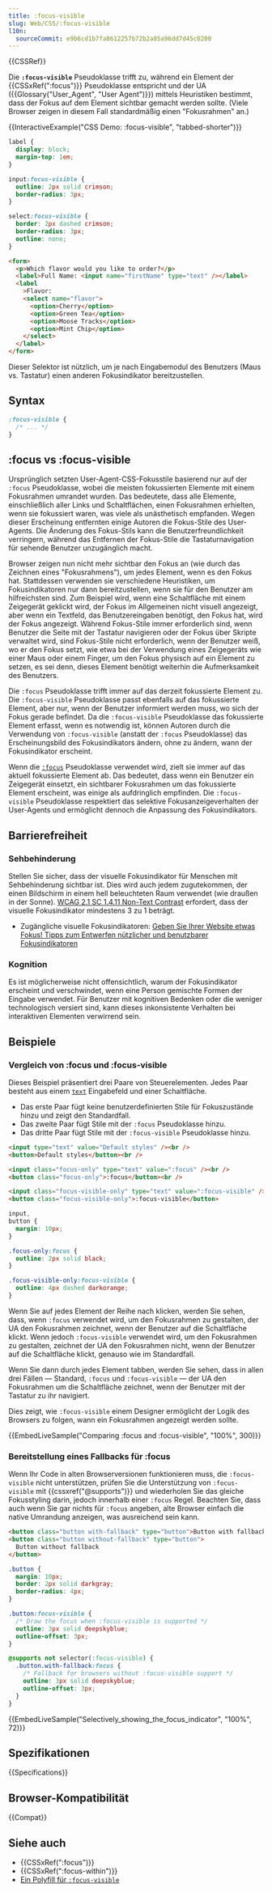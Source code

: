 ```yaml
---
title: :focus-visible
slug: Web/CSS/:focus-visible
l10n:
  sourceCommit: e9b6cd1b7fa8612257b72b2a85a96dd7d45c0200
---
```


{{CSSRef}}

Die **`:focus-visible`** Pseudoklasse trifft zu, während ein Element der {{CSSxRef(":focus")}} Pseudoklasse entspricht und der UA ({{Glossary("User_Agent", "User Agent")}}) mittels Heuristiken bestimmt, dass der Fokus auf dem Element sichtbar gemacht werden sollte. (Viele Browser zeigen in diesem Fall standardmäßig einen "Fokusrahmen" an.)

{{InteractiveExample("CSS Demo: :focus-visible", "tabbed-shorter")}}

```css interactive-example
label {
  display: block;
  margin-top: 1em;
}

input:focus-visible {
  outline: 2px solid crimson;
  border-radius: 3px;
}

select:focus-visible {
  border: 2px dashed crimson;
  border-radius: 3px;
  outline: none;
}
```

```html interactive-example
<form>
  <p>Which flavor would you like to order?</p>
  <label>Full Name: <input name="firstName" type="text" /></label>
  <label
    >Flavor:
    <select name="flavor">
      <option>Cherry</option>
      <option>Green Tea</option>
      <option>Moose Tracks</option>
      <option>Mint Chip</option>
    </select>
  </label>
</form>
```

Dieser Selektor ist nützlich, um je nach Eingabemodul des Benutzers (Maus vs. Tastatur) einen anderen Fokusindikator bereitzustellen.

## Syntax

```css
:focus-visible {
  /* ... */
}
```

## :focus vs :focus-visible

Ursprünglich setzten User-Agent-CSS-Fokusstile basierend nur auf der `:focus` Pseudoklasse, wobei die meisten fokussierten Elemente mit einem Fokusrahmen umrandet wurden. Das bedeutete, dass alle Elemente, einschließlich aller Links und Schaltflächen, einen Fokusrahmen erhielten, wenn sie fokussiert waren, was viele als unästhetisch empfanden. Wegen dieser Erscheinung entfernten einige Autoren die Fokus-Stile des User-Agents. Die Änderung des Fokus-Stils kann die Benutzerfreundlichkeit verringern, während das Entfernen der Fokus-Stile die Tastaturnavigation für sehende Benutzer unzugänglich macht.

Browser zeigen nun nicht mehr sichtbar den Fokus an (wie durch das Zeichnen eines "Fokusrahmens"), um jedes Element, wenn es den Fokus hat. Stattdessen verwenden sie verschiedene Heuristiken, um Fokusindikatoren nur dann bereitzustellen, wenn sie für den Benutzer am hilfreichsten sind. Zum Beispiel wird, wenn eine Schaltfläche mit einem Zeigegerät geklickt wird, der Fokus im Allgemeinen nicht visuell angezeigt, aber wenn ein Textfeld, das Benutzereingaben benötigt, den Fokus hat, wird der Fokus angezeigt. Während Fokus-Stile immer erforderlich sind, wenn Benutzer die Seite mit der Tastatur navigieren oder der Fokus über Skripte verwaltet wird, sind Fokus-Stile nicht erforderlich, wenn der Benutzer weiß, wo er den Fokus setzt, wie etwa bei der Verwendung eines Zeigegeräts wie einer Maus oder einem Finger, um den Fokus physisch auf ein Element zu setzen, es sei denn, dieses Element benötigt weiterhin die Aufmerksamkeit des Benutzers.

Die `:focus` Pseudoklasse trifft immer auf das derzeit fokussierte Element zu. Die `:focus-visible` Pseudoklasse passt ebenfalls auf das fokussierte Element, aber nur, wenn der Benutzer informiert werden muss, wo sich der Fokus gerade befindet. Da die `:focus-visible` Pseudoklasse das fokussierte Element erfasst, wenn es notwendig ist, können Autoren durch die Verwendung von `:focus-visible` (anstatt der `:focus` Pseudoklasse) das Erscheinungsbild des Fokusindikators ändern, ohne zu ändern, wann der Fokusindikator erscheint.

Wenn die [`:focus`](/de/docs/Web/CSS/:focus) Pseudoklasse verwendet wird, zielt sie immer auf das aktuell fokussierte Element ab. Das bedeutet, dass wenn ein Benutzer ein Zeigegerät einsetzt, ein sichtbarer Fokusrahmen um das fokussierte Element erscheint, was einige als aufdringlich empfinden. Die `:focus-visible` Pseudoklasse respektiert das selektive Fokusanzeigeverhalten der User-Agents und ermöglicht dennoch die Anpassung des Fokusindikators.

## Barrierefreiheit

### Sehbehinderung

Stellen Sie sicher, dass der visuelle Fokusindikator für Menschen mit Sehbehinderung sichtbar ist. Dies wird auch jedem zugutekommen, der einen Bildschirm in einem hell beleuchteten Raum verwendet (wie draußen in der Sonne). [WCAG 2.1 SC 1.4.11 Non-Text Contrast](https://www.w3.org/WAI/WCAG21/Understanding/non-text-contrast.html) erfordert, dass der visuelle Fokusindikator mindestens 3 zu 1 beträgt.

- Zugängliche visuelle Fokusindikatoren: [Geben Sie Ihrer Website etwas Fokus! Tipps zum Entwerfen nützlicher und benutzbarer Fokusindikatoren](https://www.deque.com/blog/give-site-focus-tips-designing-usable-focus-indicators/)

### Kognition

Es ist möglicherweise nicht offensichtlich, warum der Fokusindikator erscheint und verschwindet, wenn eine Person gemischte Formen der Eingabe verwendet. Für Benutzer mit kognitiven Bedenken oder die weniger technologisch versiert sind, kann dieses inkonsistente Verhalten bei interaktiven Elementen verwirrend sein.

## Beispiele

### Vergleich von :focus und :focus-visible

Dieses Beispiel präsentiert drei Paare von Steuerelementen. Jedes Paar besteht aus einem [`text`](/de/docs/Web/HTML/Reference/Elements/input/text) Eingabefeld und einer Schaltfläche.

- Das erste Paar fügt keine benutzerdefinierten Stile für Fokuszustände hinzu und zeigt den Standardfall.
- Das zweite Paar fügt Stile mit der `:focus` Pseudoklasse hinzu.
- Das dritte Paar fügt Stile mit der `:focus-visible` Pseudoklasse hinzu.

```html
<input type="text" value="Default styles" /><br />
<button>Default styles</button><br />

<input class="focus-only" type="text" value=":focus" /><br />
<button class="focus-only">:focus</button><br />

<input class="focus-visible-only" type="text" value=":focus-visible" /><br />
<button class="focus-visible-only">:focus-visible</button>
```

```css
input,
button {
  margin: 10px;
}

.focus-only:focus {
  outline: 2px solid black;
}

.focus-visible-only:focus-visible {
  outline: 4px dashed darkorange;
}
```

Wenn Sie auf jedes Element der Reihe nach klicken, werden Sie sehen, dass, wenn `:focus` verwendet wird, um den Fokusrahmen zu gestalten, der UA den Fokusrahmen zeichnet, wenn der Benutzer auf die Schaltfläche klickt. Wenn jedoch `:focus-visible` verwendet wird, um den Fokusrahmen zu gestalten, zeichnet der UA den Fokusrahmen nicht, wenn der Benutzer auf die Schaltfläche klickt, genauso wie im Standardfall.

Wenn Sie dann durch jedes Element tabben, werden Sie sehen, dass in allen drei Fällen — Standard, `:focus` und `:focus-visible` — der UA den Fokusrahmen um die Schaltfläche zeichnet, wenn der Benutzer mit der Tastatur zu ihr navigiert.

Dies zeigt, wie `:focus-visible` einem Designer ermöglicht der Logik des Browsers zu folgen, wann ein Fokusrahmen angezeigt werden sollte.

{{EmbedLiveSample("Comparing :focus and :focus-visible", "100%", 300)}}

### Bereitstellung eines Fallbacks für :focus

Wenn Ihr Code in alten Browserversionen funktionieren muss, die `:focus-visible` nicht unterstützen, prüfen Sie die Unterstützung von `:focus-visible` mit {{cssxref("@supports")}} und wiederholen Sie das gleiche Fokusstyling darin, jedoch innerhalb einer `:focus` Regel. Beachten Sie, dass auch wenn Sie gar nichts für `:focus` angeben, alte Browser einfach die native Umrandung anzeigen, was ausreichend sein kann.

```html
<button class="button with-fallback" type="button">Button with fallback</button>
<button class="button without-fallback" type="button">
  Button without fallback
</button>
```

```css
.button {
  margin: 10px;
  border: 2px solid darkgray;
  border-radius: 4px;
}

.button:focus-visible {
  /* Draw the focus when :focus-visible is supported */
  outline: 3px solid deepskyblue;
  outline-offset: 3px;
}

@supports not selector(:focus-visible) {
  .button.with-fallback:focus {
    /* Fallback for browsers without :focus-visible support */
    outline: 3px solid deepskyblue;
    outline-offset: 3px;
  }
}
```

{{EmbedLiveSample("Selectively_showing_the_focus_indicator", "100%", 72)}}

## Spezifikationen

{{Specifications}}

## Browser-Kompatibilität

{{Compat}}

## Siehe auch

- {{CSSxRef(":focus")}}
- {{CSSxRef(":focus-within")}}
- [Ein Polyfill für `:focus-visible`](https://github.com/WICG/focus-visible)
